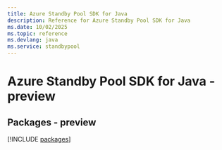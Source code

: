 ```yaml
---
title: Azure Standby Pool SDK for Java
description: Reference for Azure Standby Pool SDK for Java
ms.date: 10/02/2025
ms.topic: reference
ms.devlang: java
ms.service: standbypool
---
```

# Azure Standby Pool SDK for Java - preview
## Packages - preview
[!INCLUDE [packages](standby-pool-index.md)]